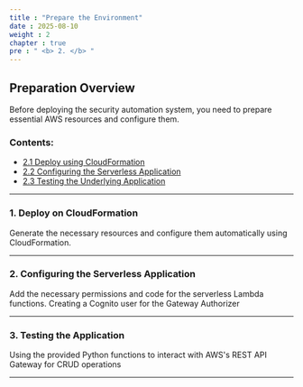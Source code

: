 ```yaml
---
title : "Prepare the Environment"
date : 2025-08-10
weight : 2
chapter : true
pre : " <b> 2. </b> "
---
```


## Preparation Overview

Before deploying the security automation system, you need to prepare essential AWS resources and configure them.

### Contents:

- [2.1 Deploy using CloudFormation](./2.1-deploy-cloudformation)
- [2.2 Configuring the Serverless Application](./2.2-configuring-application)
- [2.3 Testing the Underlying Application](./2.3-test-application)

---

###  1. Deploy on CloudFormation

Generate the necessary resources and configure them automatically using CloudFormation.

---

###  2. Configuring the Serverless Application

Add the necessary permissions and code for the serverless Lambda functions. Creating a Cognito user for the Gateway Authorizer

---

###  3. Testing the Application

Using the provided Python functions to interact with AWS's REST API Gateway for CRUD operations

---


